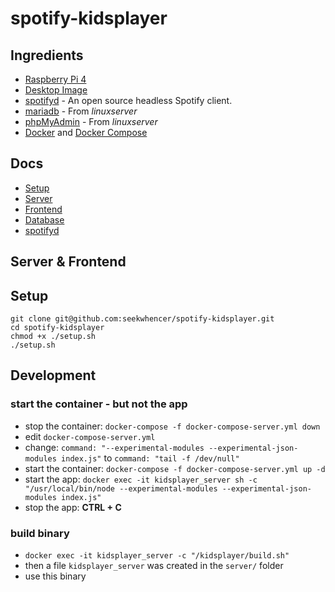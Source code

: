 # spotify-kidsplayer

## Ingredients
- [Raspberry Pi 4](https://geizhals.de/raspberry-pi-4-modell-b-v54547.html)
- [Desktop Image](https://www.raspberrypi.com/software/operating-systems/)
- [spotifyd](https://github.com/Spotifyd/spotifyd) - An open source headless Spotify client.
- [mariadb](https://docs.linuxserver.io/images/docker-mariadb) - From *linuxserver*
- [phpMyAdmin](https://docs.linuxserver.io/images/docker-phpmyadmin) - From *linuxserver*
- [Docker](https://get.docker.com/) and [Docker Compose](https://github.com/docker/compose/releases/)

## Docs
- [Setup](https://github.com/seekwhencer/spotify-kidsplayer/blob/master/docs/SETUP.md)
- [Server](https://github.com/seekwhencer/spotify-kidsplayer/blob/master/docs/SERVER.md)
- [Frontend](https://github.com/seekwhencer/spotify-kidsplayer/blob/master/docs/FRONTEND.md)
- [Database](https://github.com/seekwhencer/spotify-kidsplayer/blob/master/docs/DATABASE.md)
- [spotifyd](https://github.com/seekwhencer/spotify-kidsplayer/blob/master/docs/SPOTIFYD.md)

## Server & Frontend


## Setup

```
git clone git@github.com:seekwhencer/spotify-kidsplayer.git
cd spotify-kidsplayer
chmod +x ./setup.sh
./setup.sh
```

## Development

### start the container - but not the app
- stop the container: `docker-compose -f docker-compose-server.yml down`
- edit `docker-compose-server.yml`
- change: `command: "--experimental-modules --experimental-json-modules index.js"` to `command: "tail -f /dev/null"`
- start the container: `docker-compose -f docker-compose-server.yml up -d`
- start the app: `docker exec -it kidsplayer_server sh -c "/usr/local/bin/node --experimental-modules --experimental-json-modules index.js"`
- stop the app: **CTRL + C**

### build binary
- `docker exec -it kidsplayer_server -c "/kidsplayer/build.sh"`
- then a file `kidsplayer_server` was created in the `server/` folder
- use this binary
